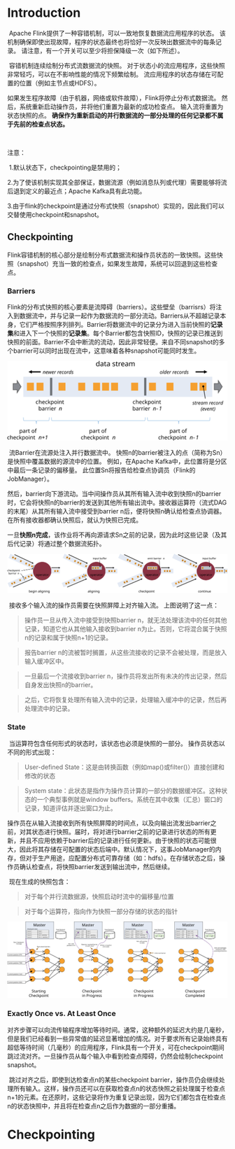 # Introduction

​	Apache Flink提供了一种容错机制，可以一致地恢复数据流应用程序的状态。 该机制确保即使出现故障，程序的状态最终也将恰好一次反映出数据流中的每条记录。 请注意，有一个开关可以至少将担保降级一次（如下所述）。

​	容错机制连续绘制分布式流数据流的快照。 对于状态小的流应用程序，这些快照非常轻巧，可以在不影响性能的情况下频繁绘制。 流应用程序的状态存储在可配置的位置（例如主节点或HDFS）。

​	如果发生程序故障（由于机器，网络或软件故障），Flink将停止分布式数据流。 然后，系统重新启动操作员，并将他们重置为最新的成功检查点。 输入流将重置为状态快照的点。 **确保作为重新启动的并行数据流的一部分处理的任何记录都不属于先前的检查点状态。**

​	

注意：

​	1.默认状态下，checkpointing是禁用的；

​	2.为了使该机制实现其全部保证，数据流源（例如消息队列或代理）需要能够将流后退到定义的最近点；Apache Kafka具有此功能。

​	3.由于flink的checkpoint是通过分布式快照（snapshot）实现的，因此我们可以交替使用checkpoint和snapshot。



## Checkpointing

​	Flink容错机制的核心部分是绘制分布式数据流和操作员状态的一致快照。这些快照（snapshot）充当一致的检查点，如果发生故障，系统可以回退到这些检查点。



### Barriers

​	Flink的分布式快照的核心要素是流障碍（barriers）。这些壁垒（barrisrs）将注入到数据流中，并与记录一起作为数据流的一部分流动。Barriers从不超越记录本身，它们严格按照序列排列。Barrier将数据流中的记录分为进入当前快照的**记录集**和进入下一个快照的**记录集**。每个Barrier都包含快照ID，快照的记录已推送到快照的前面。Barrier不会中断流的流动，因此非常轻便。来自不同snapshot的多个barrier可以同时出现在流中，这意味着各种snapshot可能同时发生。

![Checkpoint barriers in data streams](../../picture/stream_barriers-20200119155431605.svg)



​	流Barrier在流源处注入并行数据流中。 快照n的barrier被注入的点（简称为Sn）是快照中覆盖数据的源流中的位置。 例如，在Apache Kafka中，此位置将是分区中最后一条记录的偏移量。 此位置Sn将报告给检查点协调员（Flink的JobManager）。

​	然后，barrier向下游流动。当中间操作员从其所有输入流中收到快照n的barrier时，它会将快照n的barrier的发送到其他所有输出流中。接收器运算符（流式DAG的末尾）从其所有输入流中接受到barrier n后，便将快照n确认给检查点协调器。在所有接收器都确认快照后，就认为快照已完成。

​	一旦**快照n完成**，该作业将不再向源请求Sn之前的记录，因为此时这些记录（及其后代记录）将通过整个数据流拓扑。





![Aligning data streams at operators with multiple inputs](../../picture/stream_aligning.svg)

​	接收多个输入流的操作员需要在快照屏障上对齐输入流。 上图说明了这一点：

> 操作员一旦从传入流中接受到快照barrier n，就无法处理该流中的任何其他记录，知道它也从其他输入接收到barrier n为止。否则，它将混合属于快照n的记录和属于快照n+1的记录。

> 报告barrier n的流被暂时搁置，从这些流接收的记录不会被处理，而是放入输入缓冲区中。

> 一旦最后一个流接收到barrier n，操作员将发出所有未决的传出记录，然后自身发出快照n的barrier。

> 之后，它将恢复处理所有输入流中的记录，处理输入缓冲中的记录，然后再处理流中的记录。



### State

​	当运算符包含任何形式的状态时，该状态也必须是快照的一部分。 操作员状态以不同的形式出现：

> User-defined State：这是由转换函数（例如map()或filter()）直接创建和修改的状态

> System state：此状态是指作为操作员计算的一部分的数据缓冲区。这种状态的一个典型事例就是window buffers。系统在其中收集（汇总）窗口的记录，知道评估并逐出窗口为止。

​	操作员在从输入流接收到所有快照屏障的时间点，以及向输出流发出barrier之前，对其状态进行快照。届时，将对进行barrier之前的记录进行状态的所有更新，并且不应用依赖于barrier后的记录进行任何更新。由于快照的状态可能很大，因此将其存储在可配置的状态后端中。默认情况下，这事JobManager的内存，但对于生产用途，应配置分布式可靠存储（如：hdfs）。在存储状态之后，操作员确认检查点，将快照barrier发送到输出流中，然后继续。

​	现在生成的快照包含：

> 对于每个并行流数据源，快照启动时流中的偏移量/位置

> 对于每个运算符，指向作为快照一部分存储的状态的指针

![Illustration of the Checkpointing Mechanism](../../picture/checkpointing.svg)





### Exactly Once vs. At Least Once

​	对齐步骤可以向流传输程序增加等待时间。通常，这种额外的延迟大约是几毫秒，但是我们已经看到一些异常值的延迟显著增加的情况。对于要求所有记录始终具有超低等待时间（几毫秒）的应用程序，Flink具有一个开关，可在checkpoint期间跳过流对齐。一旦操作员从每个输入中看到检查点障碍，仍然会绘制checkpoint snapshot。

​	跳过对齐之后，即使到达检查点n的某些checkpoint barrier，操作员仍会继续处理所有输入。这样，操作员还可以在获取检查点n的状态快照之前处理属于检查点n+1的元素。在还原时，这些记录将作为重复记录出现，因为它们都包含在检查点n的状态快照中，并且将在检查点n之后作为数据的一部分重播。





# Checkpointing